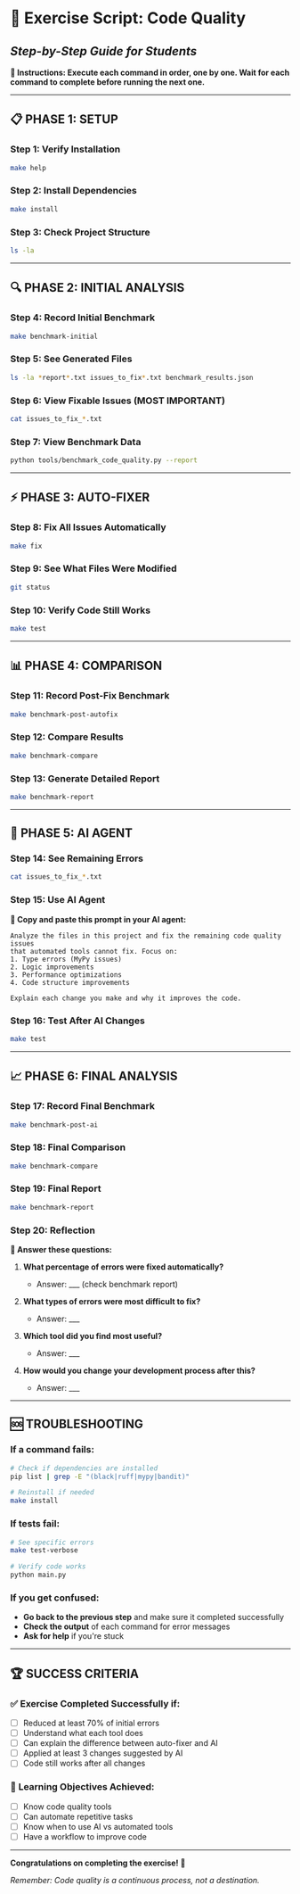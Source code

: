# 🎯 Exercise Script: Code Quality
## *Step-by-Step Guide for Students*

**📝 Instructions: Execute each command in order, one by one. Wait for each command to complete before running the next one.**

---

## 📋 **PHASE 1: SETUP**

### Step 1: Verify Installation
```bash
make help
```

### Step 2: Install Dependencies
```bash
make install
```

### Step 3: Check Project Structure
```bash
ls -la
```

---

## 🔍 **PHASE 2: INITIAL ANALYSIS**

### Step 4: Record Initial Benchmark
```bash
make benchmark-initial
```

### Step 5: See Generated Files
```bash
ls -la *report*.txt issues_to_fix*.txt benchmark_results.json
```

### Step 6: View Fixable Issues (MOST IMPORTANT)
```bash
cat issues_to_fix_*.txt
```

### Step 7: View Benchmark Data
```bash
python tools/benchmark_code_quality.py --report
```

---

## ⚡ **PHASE 3: AUTO-FIXER**

### Step 8: Fix All Issues Automatically
```bash
make fix
```

### Step 9: See What Files Were Modified
```bash
git status
```

### Step 10: Verify Code Still Works
```bash
make test
```

---

## 📊 **PHASE 4: COMPARISON**

### Step 11: Record Post-Fix Benchmark
```bash
make benchmark-post-autofix
```

### Step 12: Compare Results
```bash
make benchmark-compare
```

### Step 13: Generate Detailed Report
```bash
make benchmark-report
```

---

## 🤖 **PHASE 5: AI AGENT**

### Step 14: See Remaining Errors
```bash
cat issues_to_fix_*.txt
```

### Step 15: Use AI Agent
**💬 Copy and paste this prompt in your AI agent:**

```
Analyze the files in this project and fix the remaining code quality issues 
that automated tools cannot fix. Focus on:
1. Type errors (MyPy issues)
2. Logic improvements
3. Performance optimizations
4. Code structure improvements

Explain each change you make and why it improves the code.
```

### Step 16: Test After AI Changes
```bash
make test
```

---

## 📈 **PHASE 6: FINAL ANALYSIS**

### Step 17: Record Final Benchmark
```bash
make benchmark-post-ai
```

### Step 18: Final Comparison
```bash
make benchmark-compare
```

### Step 19: Final Report
```bash
make benchmark-report
```

### Step 20: Reflection
**🤔 Answer these questions:**

1. **What percentage of errors were fixed automatically?**
   - Answer: ___ (check benchmark report)

2. **What types of errors were most difficult to fix?**
   - Answer: ___

3. **Which tool did you find most useful?**
   - Answer: ___

4. **How would you change your development process after this?**
   - Answer: ___

---

## 🆘 **TROUBLESHOOTING**

### If a command fails:
```bash
# Check if dependencies are installed
pip list | grep -E "(black|ruff|mypy|bandit)"

# Reinstall if needed
make install
```

### If tests fail:
```bash
# See specific errors
make test-verbose

# Verify code works
python main.py
```

### If you get confused:
- **Go back to the previous step** and make sure it completed successfully
- **Check the output** of each command for error messages
- **Ask for help** if you're stuck

---

## 🏆 **SUCCESS CRITERIA**

### ✅ **Exercise Completed Successfully if:**
- [ ] Reduced at least 70% of initial errors
- [ ] Understand what each tool does
- [ ] Can explain the difference between auto-fixer and AI
- [ ] Applied at least 3 changes suggested by AI
- [ ] Code still works after all changes

### 🎯 **Learning Objectives Achieved:**
- [ ] Know code quality tools
- [ ] Can automate repetitive tasks
- [ ] Know when to use AI vs automated tools
- [ ] Have a workflow to improve code

---

**Congratulations on completing the exercise! 🎉**

*Remember: Code quality is a continuous process, not a destination.*
